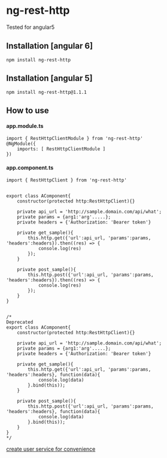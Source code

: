 # ng-rest-http

Tested for angular5

## Installation [angular 6]
```
npm install ng-rest-http
```
## Installation [angular 5]
```
npm install ng-rest-http@1.1.1
```

## How to use
#### app.module.ts
```
import { RestHttpClientModule } from 'ng-rest-http'
@NgModule({
    imports: [ RestHttpClientModule ]
})

```
#### app.component.ts
```
import { RestHttpClient } from 'ng-rest-http'


export class AComponent{
    constructor(protected http:RestHttpClient){}

    private api_url = 'http://sample.domain.com/api/what';
    private params = {arg1:'arg'.....};
    private headers = {'Authorization: 'Bearer token'}

    private get_sample(){
        this.http.get({'url':api_url, 'params':params, 'headers':headers}).then((res) => {
            console.log(res)
        });
    }

    private post_sample(){
        this.http.post({'url':api_url, 'params':params, 'headers':headers}).then((res) => {
            console.log(res)
        });
    }
}


/*
Deprecated
export class AComponent{
    constructor(protected http:RestHttpClient){}

    private api_url = 'http://sample.domain.com/api/what';
    private params = {arg1:'arg'.....};
    private headers = {'Authorization: 'Bearer token'}

    private get_sample(){
        this.http.get({'url':api_url, 'params':params, 'headers':headers}, function(data){
            console.log(data)
        }.bind(this));
    }

    private post_sample(){
        this.http.post({'url':api_url, 'params':params, 'headers':headers}, function(data){
            console.log(data)
        }.bind(this));
    }
}
*/
```

[create user service for convenience](doc/create-new-service.md)
